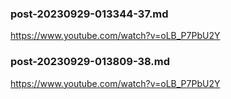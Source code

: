 
### post-20230929-013344-37.md

https://www.youtube.com/watch?v=oLB_P7PbU2Y



### post-20230929-013809-38.md

https://www.youtube.com/watch?v=oLB_P7PbU2Y




